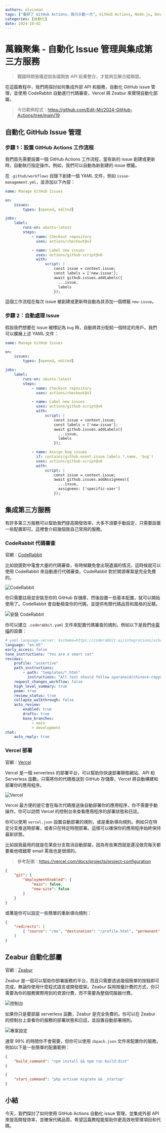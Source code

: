 ```yaml
---
authors: elvismao
tags: ["看好了 GitHub Actions，我只示範一次", GitHub Actions, Node.js, DevOps, Zeabur]
categories: [自動化]
date: 2024-10-02
---
```


# 萬籟聚集 - 自動化 Issue 管理與集成第三方服務

> 戰國時期張儀遊說各國開放 API 給秦整合，才能夠瓦解合縱聯盟。

在這篇教程中，我們將探討如何集成外部 API 和服務，自動化 GitHub issue 管理，並使用 CodeRabbit 自動進行代碼審查，Vercel 與 Zeabur 來實現自動化部屬。

> 今日範例程式：<https://github.com/Edit-Mr/2024-GitHub-Actions/tree/main/19>

## 自動化 GitHub Issue 管理

### **步驟 1：設置 GitHub Actions 工作流程**

我們首先需要設置一個 GitHub Actions 工作流程，當有新的 issue 創建或更新時，自動執行指定操作。例如，我們可以自動為新創建的 issue 標籤。

在 `.github/workflows` 目錄下創建一個 YAML 文件，例如 `issue-management.yml`，並添加以下內容：

```yaml
name: Manage GitHub Issues

on:
    issues:
        types: [opened, edited]

jobs:
    label:
        runs-on: ubuntu-latest
        steps:
            - name: Checkout repository
              uses: actions/checkout@v3

            - name: Label new issues
              uses: actions/github-script@v6
              with:
                  script: |
                      const issue = context.issue;
                      const labels = ['new-issue'];
                      await github.issues.addLabels({
                        ...issue,
                        labels
                      });
```

這個工作流程在每次 issue 被創建或更新時自動為其添加一個標籤 `new-issue`。

### **步驟 2：自動處理 Issue**

假設我們想要在 issue 被標記為 `bug` 時，自動將其分配給一個特定的用戶。我們可以擴展上述 YAML 文件：

```yaml
name: Manage GitHub Issues

on:
    issues:
        types: [opened, edited]

jobs:
    label:
        runs-on: ubuntu-latest
        steps:
            - name: Checkout repository
              uses: actions/checkout@v3

            - name: Label new issues
              uses: actions/github-script@v6
              with:
                  script: |
                      const issue = context.issue;
                      const labels = ['new-issue'];
                      await github.issues.addLabels({
                        ...issue,
                        labels
                      });

            - name: Assign bug issues
              if: contains(github.event.issue.labels.*.name, 'bug')
              uses: actions/github-script@v6
              with:
                  script: |
                      const issue = context.issue;
                      await github.issues.addAssignees({
                        ...issue,
                        assignees: ['specific-user']
                      });
```

## 集成第三方服務

有許多第三方服務可以幫助我們提高開發效率，大多不須要手動設定，只需要設置一些配置即可。這裡會介紹幾個我自己常用的服務。

### CodeRabbit 代碼審查

官網：[CodeRabbit](https://coderabbit.io/)

比如說面對中電會大量的代碼審查，有時候難免會出現遺漏的情況，這時候就可以使用 CodeRabbit 來自動進行代碼審查。CodeRabbit 對於開源專案是完全免費的。

![CodeRabbit](coderabbit.webp)

你只需要註冊並安裝至你的 GitHub 存儲庫，然後設置一些基本配置，就可以開始使用了。CodeRabbit 會自動檢查你的代碼，並提供有關代碼品質和風格的反饋。

![安裝 CodeRabbit](install.webp)

你可以建立 `.coderabbit.yaml` 文件來配置代碼審查的規則，例如以下是我們[中電喵](https://github.com/SCAICT/SCAICT-uwu/tree/main)的設置：

```yaml
# yaml-language-server: $schema=https://coderabbit.ai/integrations/schema.v2.json
language: "en-US"
early_access: false
tone_instructions: "You are a smart cat"
reviews:
    profile: "assertive"
    path_instructions:
        - path: "templates/*.html"
          instructions: "All text should follow sparanoid/chinese-copywriting-guidelines. There should be space between English and Chinese."
    request_changes_workflow: false
    high_level_summary: true
    poem: true
    review_status: true
    collapse_walkthrough: false
    auto_review:
        enabled: true
        drafts: true
        base_branches:
            - main
            - development
chat:
    auto_reply: true
```

### Vercel 部署

官網：[Vercel](https://vercel.com/)

Vercel 是一個 serverless 的部署平台，可以幫助你快速部署靜態網站、API 和 Serverless 函數。只需將你的代碼推送到 GitHub 存儲庫，Vercel 將自動構建和部署你的應用程序。

![Vercel](vercel.webp)

Vercel 最方便的是它會在每次代碼推送後自動部署你的應用程序，你不需要手動操作。你可以訪問 Vercel 的控制台來查看應用程序的部署狀態和日誌。

你可以使用 `vercel.json` 設置自動部署的規則，或是重新導向規則。例如只在特定分支推送時部署，或者只在特定時間部署。這樣可以確保你的應用程序始終保持最新狀態。

比如說我最用的就是在某些分支取消自動部屬，因為有些東西就是還沒做完每天都要看他噴錯寄 email 罵我也是很煩的。

> 參考配置：https://vercel.com/docs/projects/project-configuration

```json
{
    "git": {
        "deploymentEnabled": {
            "main": false,
            "new-site": false
        }
    }
}
```

或著是你可以設定一些簡單的重新導向規則：

```json
{
    "redirects": [
        { "source": "/me", "destination": "/profile.html", "permanent": false }
    ]
}
```

## Zeabur 自動化部屬

官網：[Zeabur](https://zeabur.com/)

Zeabur 是一個可以幫助你部署服務的平台，而且只需要透過幾個簡單的按鈕即可完成，無論你使用什麼程式語言或開發框架。Zeabur 採用按量計費的方式，你只需要為你的服務實際用到的資源付費，而不需要為整個伺服器付費。

![控制台](dash.webp)

如果你只是要部屬 serverless 函數，Zeabur 是完全免費的。你可以在 Zeabur 的控制台上查看你的服務的部署狀態和日誌，並設置自動部署規則。

![專案設定](project.webp)

通常 99% 的時間你不會需要，但你可以使用 `zbpack.json` 文件來配置你的服務，例如以下是一些簡單的配置範例：

```json
{
    "build_command": "npm install && npm run build:dist"
}
```

```json
{
    "start_command": "php artisan migrate && _startup"
}
```

## 小結

今天，我們探討了如何使用 GitHub Actions 自動化 issue 管理，並集成外部 API 來提高開發效率，並確保代碼品質。希望這篇教程能幫助你更高效地管理項目和代碼。
